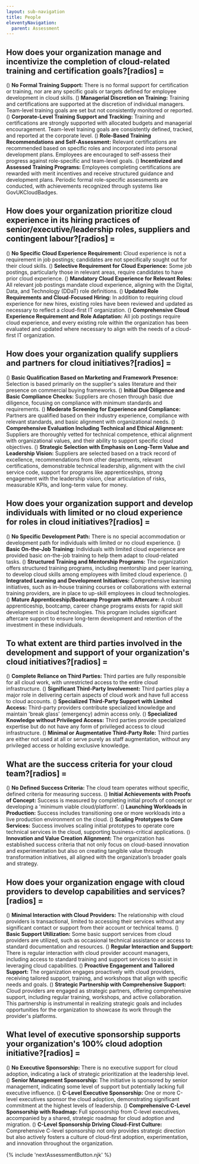 ```yaml
---
layout: sub-navigation
title: People
eleventyNavigation:
  parent: Assessment
---
```


## How does your organization manage and incentivize the completion of cloud-related training and certification goals?[radios] =

() **No Formal Training Support:** There is no formal support for certification or training, nor are any specific goals or targets defined for employee development in cloud skills.
() **Managerial Discretion on Training:** Training and certifications are supported at the discretion of individual managers. Team-level training goals are set but not consistently monitored or reported.
() **Corporate-Level Training Support and Tracking:** Training and certifications are strongly supported with allocated budgets and managerial encouragement. Team-level training goals are consistently defined, tracked, and reported at the corporate level.
() **Role-Based Training Recommendations and Self-Assessment:** Relevant certifications are recommended based on specific roles and incorporated into personal development plans. Employees are encouraged to self-assess their progress against role-specific and team-level goals.
() **Incentivized and Assessed Training Programs:** Employees completing certifications are rewarded with merit incentives and receive structured guidance and development plans. Periodic formal role-specific assessments are conducted, with achievements recognized through systems like GovUKCloudBadges.

## How does your organization prioritize cloud experience in its hiring practices of senior/executive/leadership roles, suppliers and contingent labour?[radios] =

() **No Specific Cloud Experience Requirement:** Cloud experience is not a requirement in job postings; candidates are not specifically sought out for their cloud skills.
() **Selective Requirement for Cloud Experience:** Some job postings, particularly those in relevant areas, require candidates to have prior cloud experience.
() **Mandatory Cloud Experience for Relevant Roles:** All relevant job postings mandate cloud experience, aligning with the Digital, Data, and Technology (DDaT) role definitions.
() **Updated Role Requirements and Cloud-Focused Hiring:** In addition to requiring cloud experience for new hires, existing roles have been reviewed and updated as necessary to reflect a cloud-first IT organization.
() **Comprehensive Cloud Experience Requirement and Role Adaptation:** All job postings require cloud experience, and every existing role within the organization has been evaluated and updated where necessary to align with the needs of a cloud-first IT organization.

## How does your organization qualify suppliers and partners for cloud initiatives?[radios] =

() **Basic Qualification Based on Marketing and Framework Presence:** Selection is based primarily on the supplier's sales literature and their presence on commercial buying frameworks.
() **Initial Due Diligence and Basic Compliance Checks:** Suppliers are chosen through basic due diligence, focusing on compliance with minimum standards and requirements.
() **Moderate Screening for Experience and Compliance:** Partners are qualified based on their industry experience, compliance with relevant standards, and basic alignment with organizational needs.
() **Comprehensive Evaluation Including Technical and Ethical Alignment:** Suppliers are thoroughly vetted for technical competence, ethical alignment with organizational values, and their ability to support specific cloud objectives.
() **Strategic Selection with Emphasis on Long-Term Value and Leadership Vision:** Suppliers are selected based on a track record of excellence, recommendations from other departments, relevant certifications, demonstrable technical leadership, alignment with the civil service code, support for programs like apprenticeships, strong engagement with the leadership vision, clear articulation of risks, measurable KPIs, and long-term value for money.

## How does your organization support and develop individuals with limited or no cloud experience for roles in cloud initiatives?[radios] =

() **No Specific Development Path:** There is no special accommodation or development path for individuals with limited or no cloud experience.
() **Basic On-the-Job Training:** Individuals with limited cloud experience are provided basic on-the-job training to help them adapt to cloud-related tasks.
() **Structured Training and Mentorship Programs:** The organization offers structured training programs, including mentorship and peer learning, to develop cloud skills among employees with limited cloud experience.
() **Integrated Learning and Development Initiatives:** Comprehensive learning initiatives, such as in-house training courses or collaborations with external training providers, are in place to up-skill employees in cloud technologies.
() **Mature Apprenticeship/Bootcamp Program with Aftercare:** A robust apprenticeship, bootcamp, career change programs exists for rapid skill development in cloud technologies. This program includes significant aftercare support to ensure long-term development and retention of the investment in these individuals.

## To what extent are third parties involved in the development and support of your organization's cloud initiatives?[radios] =

() **Complete Reliance on Third Parties:** Third parties are fully responsible for all cloud work, with unrestricted access to the entire cloud infrastructure.
() **Significant Third-Party Involvement:** Third parties play a major role in delivering certain aspects of cloud work and have full access to cloud accounts.
() **Specialized Third-Party Support with Limited Access:** Third-party providers contribute specialized knowledge and maintain 'break glass' (emergency) admin access only.
() **Specialized Knowledge without Privileged Access:** Third parties provide specialized expertise but do not have any form of privileged access to cloud infrastructure.
() **Minimal or Augmentative Third-Party Role:** Third parties are either not used at all or serve purely as staff augmentation, without any privileged access or holding exclusive knowledge.

## What are the success criteria for your cloud team?[radios] =

() **No Defined Success Criteria:** The cloud team operates without specific, defined criteria for measuring success.
() **Initial Achievements with Proofs of Concept:** Success is measured by completing initial proofs of concept or developing a 'minimum viable cloud/platform'.
() **Launching Workloads in Production:** Success includes transitioning one or more workloads into a live production environment on the cloud.
() **Scaling Prototypes to Core Services:** Success involves scaling initial prototypes to operate core technical services in the cloud, supporting business-critical applications.
() **Innovation and Value Creation Alignment:** The organization has established success criteria that not only focus on cloud-based innovation and experimentation but also on creating tangible value through transformation initiatives, all aligned with the organization’s broader goals and strategy.

## How does your organization engage with cloud providers to develop capabilities and services?[radios] =

() **Minimal Interaction with Cloud Providers:** The relationship with cloud providers is transactional, limited to accessing their services without any significant contact or support from their account or technical teams.
() **Basic Support Utilization:** Some basic support services from cloud providers are utilized, such as occasional technical assistance or access to standard documentation and resources.
() **Regular Interaction and Support:** There is regular interaction with cloud provider account managers, including access to standard training and support services to assist in leveraging cloud capabilities.
() **Proactive Engagement and Tailored Support:** The organization engages proactively with cloud providers, receiving tailored support, training, and workshops that align with specific needs and goals.
() **Strategic Partnership with Comprehensive Support:** Cloud providers are engaged as strategic partners, offering comprehensive support, including regular training, workshops, and active collaboration. This partnership is instrumental in realizing strategic goals and includes opportunities for the organization to showcase its work through the provider's platforms.

## What level of executive sponsorship supports your organization's 100% cloud adoption initiative?[radios] =

() **No Executive Sponsorship:** There is no executive support for cloud adoption, indicating a lack of strategic prioritization at the leadership level.
() **Senior Management Sponsorship:** The initiative is sponsored by senior management, indicating some level of support but potentially lacking full executive influence.
() **C-Level Executive Sponsorship:** One or more C-level executives sponsor the cloud adoption, demonstrating significant commitment at the highest levels of leadership.
() **Comprehensive C-Level Sponsorship with Roadmap:** Full sponsorship from C-level executives, accompanied by a shared, strategic roadmap for cloud adoption and migration.
() **C-Level Sponsorship Driving Cloud-First Culture:** Comprehensive C-level sponsorship not only provides strategic direction but also actively fosters a culture of cloud-first adoption, experimentation, and innovation throughout the organization.

{% include 'nextAssessmentButton.njk' %}
